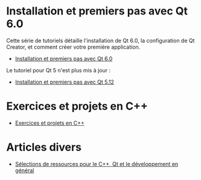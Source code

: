 
# Installation et premiers pas avec Qt 6.0

Cette série de tutoriels détaille l'installation de Qt 6.0, la configuration de Qt Creator, et comment créer votre première application.

- [Installation et premiers pas avec Qt 6.0](qt6/installation/README.md)

Le tutoriel pour Qt 5 n'est plus mis à jour : 

- [Installation et premiers pas avec Qt 5.12](qt5/README.md)

# Exercices et projets en C++

- [Exercices et projets en C++](exercices/README.md)

# Articles divers

- [Sélections de ressources pour le C++, Qt et le développement en général](articles/ressources.md)
